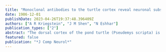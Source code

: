 ```yaml
---
title: "Monoclonal antibodies to the turtle cortex reveal neuronal subsets, antigenic cross-reactivity with the mammalian neocortex, and forebrain structures sharing a pallial derivation"
date: 1986-12-01
publishDate: 2023-04-26T19:37:48.396409Z
authors: ["A R Kriegstein", "J M Shen", "N Eshhar"]
publication_types: ["2"]
abstract: "The dorsal cortex of the pond turtle (Pseudemys scripta) is a relatively simple structure consisting of two principal classes of neurons that occupy three distinct layers. Morphological, pharmacological, and physiological data suggest many similarities to the mammalian neocortex, rendering it an interesting preparation for comparative studies. We prepared monoclonal antibodies to the turtle dorsal cortex by immunizing mice with cortical tissue from adult turtles. Twelve antibodies were generated that recognize specific components of the turtle cortex. Among these, eight antibodies label only neurons and four label only ependymal glial cells. Differences in tissue staining pattern and immunoglobulin class suggest a heterogeneity of antigenic specificity among the antibodies. The staining patterns of three of our antibodies are described. TC3, like all other neuron-marking antibodies generated, labels a subset of both pyramidal and stellate cell types. It also cross-reacts with a subset of mammalian cortical neurons and labels them with a pattern similar to that observed in the turtle cortex. TC5 stains ependymal cells and their glial processes in the turtle cortex, and cross-reacts with fibrous astrocytelike processes in mammalian neocortical white matter. TC9 appears to recognize antigens of neurons sharing a pallial derivation in turtle."
featured: false
publication: "*J Comp Neurol*"
---
```


